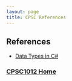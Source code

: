 ```yaml
---
layout: page
title: CPSC References
---
```

## References
* [Data Types in C#](data-types.md)

### [CPSC1012 Home](../)